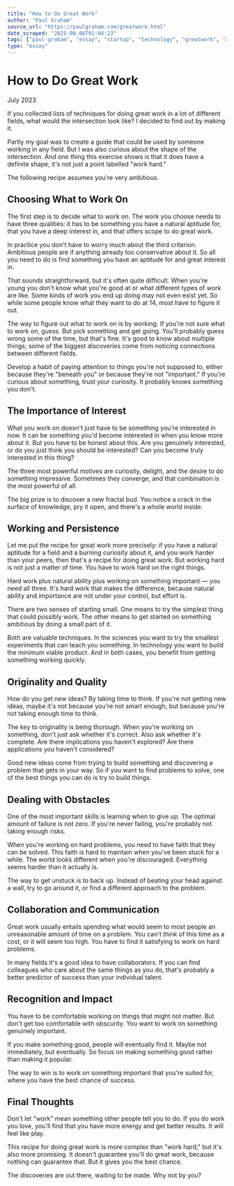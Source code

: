 ```yaml
---
title: "How to Do Great Work"
author: "Paul Graham"
source_url: "https://paulgraham.com/greatwork.html"
date_scraped: "2025-08-06T01:04:23"
tags: ["paul-graham", "essay", "startup", "technology", "greatwork", "ambition"]
type: "essay"
---
```


# How to Do Great Work

July 2023

If you collected lists of techniques for doing great work in a lot of different fields, what would the intersection look like? I decided to find out by making it.

Partly my goal was to create a guide that could be used by someone working in any field. But I was also curious about the shape of the intersection. And one thing this exercise shows is that it does have a definite shape; it's not just a point labelled "work hard."

The following recipe assumes you're very ambitious.

## Choosing What to Work On

The first step is to decide what to work on. The work you choose needs to have three qualities: it has to be something you have a natural aptitude for, that you have a deep interest in, and that offers scope to do great work.

In practice you don't have to worry much about the third criterion. Ambitious people are if anything already too conservative about it. So all you need to do is find something you have an aptitude for and great interest in.

That sounds straightforward, but it's often quite difficult. When you're young you don't know what you're good at or what different types of work are like. Some kinds of work you end up doing may not even exist yet. So while some people know what they want to do at 14, most have to figure it out.

The way to figure out what to work on is by working. If you're not sure what to work on, guess. But pick something and get going. You'll probably guess wrong some of the time, but that's fine. It's good to know about multiple things; some of the biggest discoveries come from noticing connections between different fields.

Develop a habit of paying attention to things you're not supposed to, either because they're "beneath you" or because they're not "important." If you're curious about something, trust your curiosity. It probably knows something you don't.

## The Importance of Interest

What you work on doesn't just have to be something you're interested in now. It can be something you'd become interested in when you know more about it. But you have to be honest about this. Are you genuinely interested, or do you just think you should be interested? Can you become truly interested in this thing?

The three most powerful motives are curiosity, delight, and the desire to do something impressive. Sometimes they converge, and that combination is the most powerful of all.

The big prize is to discover a new fractal bud. You notice a crack in the surface of knowledge, pry it open, and there's a whole world inside.

## Working and Persistence

Let me put the recipe for great work more precisely: if you have a natural aptitude for a field and a burning curiosity about it, and you work harder than your peers, then that's a recipe for doing great work. But working hard is not just a matter of time. You have to work hard on the right things.

Hard work plus natural ability plus working on something important — you need all three. It's hard work that makes the difference, because natural ability and importance are not under your control, but effort is.

There are two senses of starting small. One means to try the simplest thing that could possibly work. The other means to get started on something ambitious by doing a small part of it.

Both are valuable techniques. In the sciences you want to try the smallest experiments that can teach you something. In technology you want to build the minimum viable product. And in both cases, you benefit from getting something working quickly.

## Originality and Quality

How do you get new ideas? By taking time to think. If you're not getting new ideas, maybe it's not because you're not smart enough, but because you're not taking enough time to think.

The key to originality is being thorough. When you're working on something, don't just ask whether it's correct. Also ask whether it's complete. Are there implications you haven't explored? Are there applications you haven't considered?

Good new ideas come from trying to build something and discovering a problem that gets in your way. So if you want to find problems to solve, one of the best things you can do is try to build things.

## Dealing with Obstacles

One of the most important skills is learning when to give up. The optimal amount of failure is not zero. If you're never failing, you're probably not taking enough risks.

When you're working on hard problems, you need to have faith that they can be solved. This faith is hard to maintain when you've been stuck for a while. The world looks different when you're discouraged. Everything seems harder than it actually is.

The way to get unstuck is to back up. Instead of beating your head against a wall, try to go around it, or find a different approach to the problem.

## Collaboration and Communication

Great work usually entails spending what would seem to most people an unreasonable amount of time on a problem. You can't think of this time as a cost, or it will seem too high. You have to find it satisfying to work on hard problems.

In many fields it's a good idea to have collaborators. If you can find colleagues who care about the same things as you do, that's probably a better predictor of success than your individual talent.

## Recognition and Impact

You have to be comfortable working on things that might not matter. But don't get too comfortable with obscurity. You want to work on something genuinely important.

If you make something good, people will eventually find it. Maybe not immediately, but eventually. So focus on making something good rather than making it popular.

The way to win is to work on something important that you're suited for, where you have the best chance of success.

## Final Thoughts

Don't let "work" mean something other people tell you to do. If you do work you love, you'll find that you have more energy and get better results. It will feel like play.

This recipe for doing great work is more complex than "work hard," but it's also more promising. It doesn't guarantee you'll do great work, because nothing can guarantee that. But it gives you the best chance.

The discoveries are out there, waiting to be made. Why not by you?